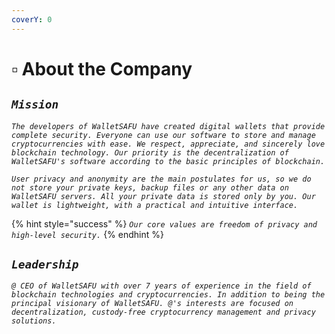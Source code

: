 ```yaml
---
coverY: 0
---
```


# ▫ About the Company

## _`Mission`_

_`The developers of WalletSAFU have created digital wallets that provide complete security. Everyone can use our software to store and manage cryptocurrencies with ease. We respect, appreciate, and sincerely love blockchain technology. Our priority is the decentralization of WalletSAFU's software according to the basic principles of blockchain.`_

_`User privacy and anonymity are the main postulates for us, so we do not store your private keys, backup files or any other data on WalletSAFU servers. All your private data is stored only by you. Our wallet is lightweight, with a practical and intuitive interface.`_

{% hint style="success" %}
_`Our core values are freedom of privacy and high-level security.`_
{% endhint %}

## _`Leadership`_

_`@ CEO of WalletSAFU with over 7 years of experience in the field of blockchain technologies and cryptocurrencies. In addition to being the principal visionary of WalletSAFU. @'s interests are focused on decentralization, custody-free cryptocurrency management and privacy solutions.`_
